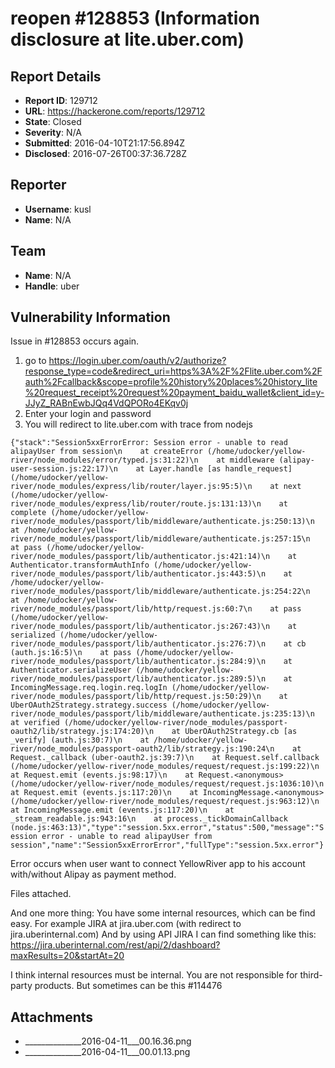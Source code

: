 # reopen #128853 (Information disclosure at lite.uber.com)

## Report Details
- **Report ID**: 129712
- **URL**: https://hackerone.com/reports/129712
- **State**: Closed
- **Severity**: N/A
- **Submitted**: 2016-04-10T21:17:56.894Z
- **Disclosed**: 2016-07-26T00:37:36.728Z

## Reporter
- **Username**: kusl
- **Name**: N/A

## Team
- **Name**: N/A
- **Handle**: uber

## Vulnerability Information
Issue in #128853  occurs again.
1. go to https://login.uber.com/oauth/v2/authorize?response_type=code&redirect_uri=https%3A%2F%2Flite.uber.com%2Fauth%2Fcallback&scope=profile%20history%20places%20history_lite%20request_receipt%20request%20payment_baidu_wallet&client_id=y-JJyZ_RABnEwbJQq4VdQPORo4EKqv0j
2. Enter your login and password
3. You will redirect to lite.uber.com with trace from nodejs

`{"stack":"Session5xxErrorError: Session error - unable to read alipayUser from session\n    at createError (/home/udocker/yellow-river/node_modules/error/typed.js:31:22)\n    at middleware (alipay-user-session.js:22:17)\n    at Layer.handle [as handle_request] (/home/udocker/yellow-river/node_modules/express/lib/router/layer.js:95:5)\n    at next (/home/udocker/yellow-river/node_modules/express/lib/router/route.js:131:13)\n    at complete (/home/udocker/yellow-river/node_modules/passport/lib/middleware/authenticate.js:250:13)\n    at /home/udocker/yellow-river/node_modules/passport/lib/middleware/authenticate.js:257:15\n    at pass (/home/udocker/yellow-river/node_modules/passport/lib/authenticator.js:421:14)\n    at Authenticator.transformAuthInfo (/home/udocker/yellow-river/node_modules/passport/lib/authenticator.js:443:5)\n    at /home/udocker/yellow-river/node_modules/passport/lib/middleware/authenticate.js:254:22\n    at /home/udocker/yellow-river/node_modules/passport/lib/http/request.js:60:7\n    at pass (/home/udocker/yellow-river/node_modules/passport/lib/authenticator.js:267:43)\n    at serialized (/home/udocker/yellow-river/node_modules/passport/lib/authenticator.js:276:7)\n    at cb (auth.js:16:5)\n    at pass (/home/udocker/yellow-river/node_modules/passport/lib/authenticator.js:284:9)\n    at Authenticator.serializeUser (/home/udocker/yellow-river/node_modules/passport/lib/authenticator.js:289:5)\n    at IncomingMessage.req.login.req.logIn (/home/udocker/yellow-river/node_modules/passport/lib/http/request.js:50:29)\n    at UberOAuth2Strategy.strategy.success (/home/udocker/yellow-river/node_modules/passport/lib/middleware/authenticate.js:235:13)\n    at verified (/home/udocker/yellow-river/node_modules/passport-oauth2/lib/strategy.js:174:20)\n    at UberOAuth2Strategy.cb [as _verify] (auth.js:30:7)\n    at /home/udocker/yellow-river/node_modules/passport-oauth2/lib/strategy.js:190:24\n    at Request._callback (uber-oauth2.js:39:7)\n    at Request.self.callback (/home/udocker/yellow-river/node_modules/request/request.js:199:22)\n    at Request.emit (events.js:98:17)\n    at Request.<anonymous> (/home/udocker/yellow-river/node_modules/request/request.js:1036:10)\n    at Request.emit (events.js:117:20)\n    at IncomingMessage.<anonymous> (/home/udocker/yellow-river/node_modules/request/request.js:963:12)\n    at IncomingMessage.emit (events.js:117:20)\n    at _stream_readable.js:943:16\n    at process._tickDomainCallback (node.js:463:13)","type":"session.5xx.error","status":500,"message":"Session error - unable to read alipayUser from session","name":"Session5xxErrorError","fullType":"session.5xx.error"}` 

Error occurs when user want to connect YellowRiver app to his account with/without Alipay as payment method.

Files attached.

And one more thing:
You have some internal resources, which can be find easy. For example JIRA at 
jira.uber.com (with redirect to jira.uberinternal.com)
And by using API JIRA I can find something like this:
https://jira.uberinternal.com/rest/api/2/dashboard?maxResults=20&startAt=20

I think internal resources must be internal. You are not responsible for third-party products. But sometimes can be this #114476


## Attachments
- ______________2016-04-11___00.16.36.png
- ______________2016-04-11___00.01.13.png
